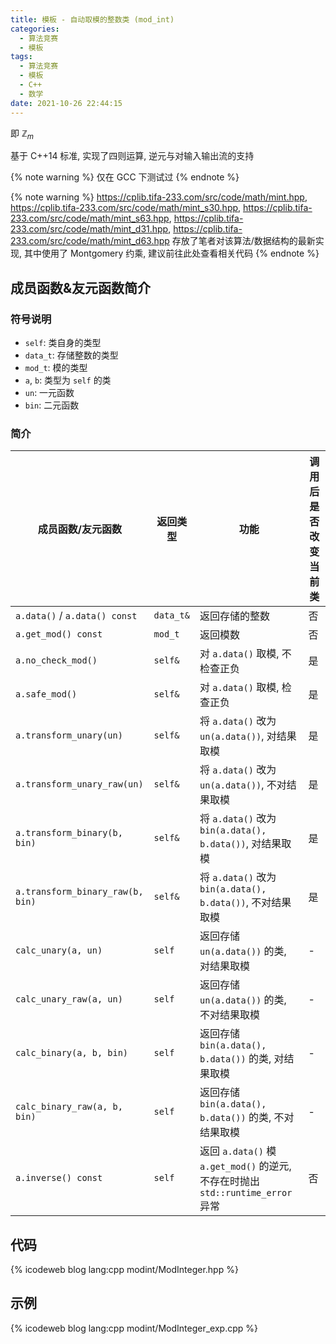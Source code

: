 ```yaml
---
title: 模板 - 自动取模的整数类 (mod_int)
categories:
  - 算法竞赛
  - 模板
tags:
  - 算法竞赛
  - 模板
  - C++
  - 数学
date: 2021-10-26 22:44:15
---
```


即 $\mathbb{Z}_m$

基于 C++14 标准, 实现了四则运算, 逆元与对输入输出流的支持

{% note warning %}
仅在 GCC 下测试过
{% endnote %}

{% note warning %}
<https://cplib.tifa-233.com/src/code/math/mint.hpp>, <https://cplib.tifa-233.com/src/code/math/mint_s30.hpp>, <https://cplib.tifa-233.com/src/code/math/mint_s63.hpp>, <https://cplib.tifa-233.com/src/code/math/mint_d31.hpp>, <https://cplib.tifa-233.com/src/code/math/mint_d63.hpp> 存放了笔者对该算法/数据结构的最新实现, 其中使用了 Montgomery 约乘, 建议前往此处查看相关代码
{% endnote %}

<!-- more -->

## 成员函数&友元函数简介

### 符号说明

- `self`: 类自身的类型
- `data_t`: 存储整数的类型
- `mod_t`: 模的类型
- `a`, `b`: 类型为 `self` 的类
- `un`: 一元函数
- `bin`: 二元函数

### 简介

| 成员函数/友元函数                | 返回类型  | 功能                                                                            | 调用后是否改变当前类 |
| -------------------------------- | --------- | ------------------------------------------------------------------------------- | -------------------- |
| `a.data()` / `a.data() const`    | `data_t&` | 返回存储的整数                                                                  | 否                   |
| `a.get_mod() const`              | `mod_t`   | 返回模数                                                                        | 否                   |
| `a.no_check_mod()`               | `self&`   | 对 `a.data()` 取模, 不检查正负                                                  | 是                   |
| `a.safe_mod()`                   | `self&`   | 对 `a.data()` 取模, 检查正负                                                    | 是                   |
| `a.transform_unary(un)`          | `self&`   | 将 `a.data()` 改为 `un(a.data())`, 对结果取模                                   | 是                   |
| `a.transform_unary_raw(un)`      | `self&`   | 将 `a.data()` 改为 `un(a.data())`, 不对结果取模                                 | 是                   |
| `a.transform_binary(b, bin)`     | `self&`   | 将 `a.data()` 改为 `bin(a.data(), b.data())`, 对结果取模                        | 是                   |
| `a.transform_binary_raw(b, bin)` | `self&`   | 将 `a.data()` 改为 `bin(a.data(), b.data())`, 不对结果取模                      | 是                   |
| `calc_unary(a, un)`              | `self`    | 返回存储 `un(a.data())` 的类, 对结果取模                                        | -                    |
| `calc_unary_raw(a, un)`          | `self`    | 返回存储 `un(a.data())` 的类, 不对结果取模                                      | -                    |
| `calc_binary(a, b, bin)`         | `self`    | 返回存储 `bin(a.data(), b.data())` 的类, 对结果取模                             | -                    |
| `calc_binary_raw(a, b, bin)`     | `self`    | 返回存储 `bin(a.data(), b.data())` 的类, 不对结果取模                           | -                    |
| `a.inverse() const`              | `self`    | 返回 `a.data()` 模 `a.get_mod()` 的逆元, 不存在时抛出 `std::runtime_error` 异常 | 否                   |

## 代码

{% icodeweb blog lang:cpp modint/ModInteger.hpp %}

## 示例

{% icodeweb blog lang:cpp modint/ModInteger_exp.cpp %}
